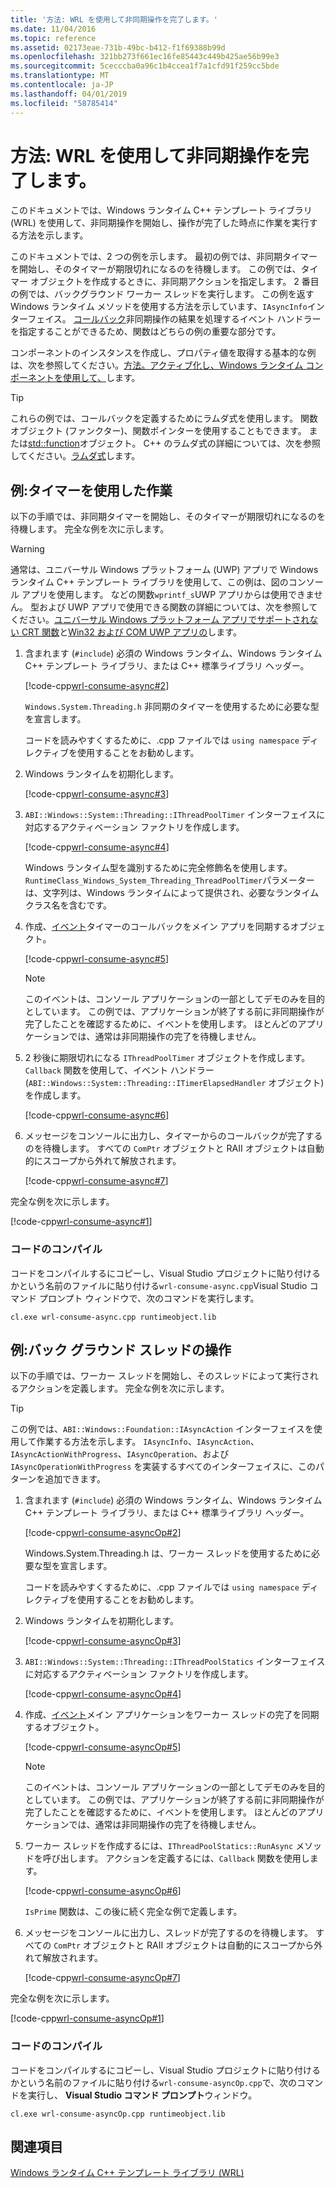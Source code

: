 ```yaml
---
title: '方法: WRL を使用して非同期操作を完了します。'
ms.date: 11/04/2016
ms.topic: reference
ms.assetid: 02173eae-731b-49bc-b412-f1f69388b99d
ms.openlocfilehash: 321bb273f661ec16fe85443c449b425ae56b99e3
ms.sourcegitcommit: 5cecccba0a96c1b4ccea1f7a1cfd91f259cc5bde
ms.translationtype: MT
ms.contentlocale: ja-JP
ms.lasthandoff: 04/01/2019
ms.locfileid: "58785414"
---
```

# <a name="how-to-complete-asynchronous-operations-using-wrl"></a>方法: WRL を使用して非同期操作を完了します。

このドキュメントでは、Windows ランタイム C++ テンプレート ライブラリ (WRL) を使用して、非同期操作を開始し、操作が完了した時点に作業を実行する方法を示します。

このドキュメントでは、2 つの例を示します。 最初の例では、非同期タイマーを開始し、そのタイマーが期限切れになるのを待機します。 この例では、タイマー オブジェクトを作成するときに、非同期アクションを指定します。 2 番目の例では、バックグラウンド ワーカー スレッドを実行します。 この例を返す Windows ランタイム メソッドを使用する方法を示しています、`IAsyncInfo`インターフェイス。 [コールバック](callback-function-wrl.md)非同期操作の結果を処理するイベント ハンドラーを指定することができるため、関数はどちらの例の重要な部分です。

コンポーネントのインスタンスを作成し、プロパティ値を取得する基本的な例は、次を参照してください。[方法。アクティブ化し、Windows ランタイム コンポーネントを使用して、](how-to-activate-and-use-a-windows-runtime-component-using-wrl.md)します。

> [!TIP]
> これらの例では、コールバックを定義するためにラムダ式を使用します。 関数オブジェクト (ファンクター)、関数ポインターを使用することもできます。 または[std::function](../../standard-library/function-class.md)オブジェクト。 C++ のラムダ式の詳細については、次を参照してください。[ラムダ式](../../cpp/lambda-expressions-in-cpp.md)します。

## <a name="example-working-with-a-timer"></a>例:タイマーを使用した作業

以下の手順では、非同期タイマーを開始し、そのタイマーが期限切れになるのを待機します。 完全な例を次に示します。

> [!WARNING]
> 通常は、ユニバーサル Windows プラットフォーム (UWP) アプリで Windows ランタイム C++ テンプレート ライブラリを使用して、この例は、図のコンソール アプリを使用します。 などの関数`wprintf_s`UWP アプリからは使用できません。 型および UWP アプリで使用できる関数の詳細については、次を参照してください。[ユニバーサル Windows プラットフォーム アプリでサポートされない CRT 関数](../../cppcx/crt-functions-not-supported-in-universal-windows-platform-apps.md)と[Win32 および COM UWP アプリの](/uwp/win32-and-com/win32-and-com-for-uwp-apps)します。

1. 含まれます (`#include`) 必須の Windows ランタイム、Windows ランタイム C++ テンプレート ライブラリ、または C++ 標準ライブラリ ヘッダー。

   [!code-cpp[wrl-consume-async#2](../codesnippet/CPP/how-to-complete-asynchronous-operations-using-wrl_1.cpp)]

   `Windows.System.Threading.h` 非同期のタイマーを使用するために必要な型を宣言します。

   コードを読みやすくするために、.cpp ファイルでは `using namespace` ディレクティブを使用することをお勧めします。

2. Windows ランタイムを初期化します。

   [!code-cpp[wrl-consume-async#3](../codesnippet/CPP/how-to-complete-asynchronous-operations-using-wrl_2.cpp)]

3. `ABI::Windows::System::Threading::IThreadPoolTimer` インターフェイスに対応するアクティベーション ファクトリを作成します。

   [!code-cpp[wrl-consume-async#4](../codesnippet/CPP/how-to-complete-asynchronous-operations-using-wrl_3.cpp)]

   Windows ランタイム型を識別するために完全修飾名を使用します。 `RuntimeClass_Windows_System_Threading_ThreadPoolTimer`パラメーターは、文字列は、Windows ランタイムによって提供され、必要なランタイム クラス名を含むです。

4. 作成、[イベント](event-class-wrl.md)タイマーのコールバックをメイン アプリを同期するオブジェクト。

   [!code-cpp[wrl-consume-async#5](../codesnippet/CPP/how-to-complete-asynchronous-operations-using-wrl_4.cpp)]

   > [!NOTE]
   > このイベントは、コンソール アプリケーションの一部としてデモのみを目的としています。 この例では、アプリケーションが終了する前に非同期操作が完了したことを確認するために、イベントを使用します。 ほとんどのアプリケーションでは、通常は非同期操作の完了を待機しません。

5. 2 秒後に期限切れになる `IThreadPoolTimer` オブジェクトを作成します。 `Callback` 関数を使用して、イベント ハンドラー (`ABI::Windows::System::Threading::ITimerElapsedHandler` オブジェクト) を作成します。

   [!code-cpp[wrl-consume-async#6](../codesnippet/CPP/how-to-complete-asynchronous-operations-using-wrl_5.cpp)]

6. メッセージをコンソールに出力し、タイマーからのコールバックが完了するのを待機します。 すべての `ComPtr` オブジェクトと RAII オブジェクトは自動的にスコープから外れて解放されます。

   [!code-cpp[wrl-consume-async#7](../codesnippet/CPP/how-to-complete-asynchronous-operations-using-wrl_6.cpp)]

完全な例を次に示します。

[!code-cpp[wrl-consume-async#1](../codesnippet/CPP/how-to-complete-asynchronous-operations-using-wrl_7.cpp)]

### <a name="compiling-the-code"></a>コードのコンパイル

コードをコンパイルするにコピーし、Visual Studio プロジェクトに貼り付けるかという名前のファイルに貼り付ける`wrl-consume-async.cpp`Visual Studio コマンド プロンプト ウィンドウで、次のコマンドを実行します。

`cl.exe wrl-consume-async.cpp runtimeobject.lib`

## <a name="example-working-with-a-background-thread"></a>例:バック グラウンド スレッドの操作

以下の手順では、ワーカー スレッドを開始し、そのスレッドによって実行されるアクションを定義します。 完全な例を次に示します。

> [!TIP]
> この例では、`ABI::Windows::Foundation::IAsyncAction` インターフェイスを使用して作業する方法を示します。 `IAsyncInfo`、`IAsyncAction`、`IAsyncActionWithProgress`、`IAsyncOperation`、および `IAsyncOperationWithProgress` を実装するすべてのインターフェイスに、このパターンを追加できます。

1. 含まれます (`#include`) 必須の Windows ランタイム、Windows ランタイム C++ テンプレート ライブラリ、または C++ 標準ライブラリ ヘッダー。

   [!code-cpp[wrl-consume-asyncOp#2](../codesnippet/CPP/how-to-complete-asynchronous-operations-using-wrl_8.cpp)]

   Windows.System.Threading.h は、ワーカー スレッドを使用するために必要な型を宣言します。

   コードを読みやすくするために、.cpp ファイルでは `using namespace` ディレクティブを使用することをお勧めします。

2. Windows ランタイムを初期化します。

   [!code-cpp[wrl-consume-asyncOp#3](../codesnippet/CPP/how-to-complete-asynchronous-operations-using-wrl_9.cpp)]

3. `ABI::Windows::System::Threading::IThreadPoolStatics` インターフェイスに対応するアクティベーション ファクトリを作成します。

   [!code-cpp[wrl-consume-asyncOp#4](../codesnippet/CPP/how-to-complete-asynchronous-operations-using-wrl_10.cpp)]

4. 作成、[イベント](event-class-wrl.md)メイン アプリケーションをワーカー スレッドの完了を同期するオブジェクト。

   [!code-cpp[wrl-consume-asyncOp#5](../codesnippet/CPP/how-to-complete-asynchronous-operations-using-wrl_11.cpp)]

   > [!NOTE]
   > このイベントは、コンソール アプリケーションの一部としてデモのみを目的としています。 この例では、アプリケーションが終了する前に非同期操作が完了したことを確認するために、イベントを使用します。 ほとんどのアプリケーションでは、通常は非同期操作の完了を待機しません。

5. ワーカー スレッドを作成するには、`IThreadPoolStatics::RunAsync` メソッドを呼び出します。 アクションを定義するには、`Callback` 関数を使用します。

   [!code-cpp[wrl-consume-asyncOp#6](../codesnippet/CPP/how-to-complete-asynchronous-operations-using-wrl_12.cpp)]

   `IsPrime` 関数は、この後に続く完全な例で定義します。

6. メッセージをコンソールに出力し、スレッドが完了するのを待機します。 すべての `ComPtr` オブジェクトと RAII オブジェクトは自動的にスコープから外れて解放されます。

   [!code-cpp[wrl-consume-asyncOp#7](../codesnippet/CPP/how-to-complete-asynchronous-operations-using-wrl_13.cpp)]

完全な例を次に示します。

[!code-cpp[wrl-consume-asyncOp#1](../codesnippet/CPP/how-to-complete-asynchronous-operations-using-wrl_14.cpp)]

### <a name="compiling-the-code"></a>コードのコンパイル

コードをコンパイルするにコピーし、Visual Studio プロジェクトに貼り付けるかという名前のファイルに貼り付ける`wrl-consume-asyncOp.cpp`で、次のコマンドを実行し、 **Visual Studio コマンド プロンプト**ウィンドウ。

`cl.exe wrl-consume-asyncOp.cpp runtimeobject.lib`

## <a name="see-also"></a>関連項目

[Windows ランタイム C++ テンプレート ライブラリ (WRL)](windows-runtime-cpp-template-library-wrl.md)